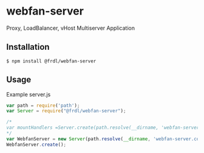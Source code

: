 # webfan-server

Proxy, LoadBalancer, vHost Multiserver Application

## Installation
````
$ npm install @frdl/webfan-server
````

## Usage
Example server.js
````javascript
var path = require('path');
var Server = require("@frdl/webfan-server");

/*
var mountHandlers =Server.create(path.resolve(__dirname, 'webfan-server.config.js'));
*/
var WebfanServer = new Server(path.resolve(__dirname, 'webfan-server.config.js'));
WebfanServer.create();
````
